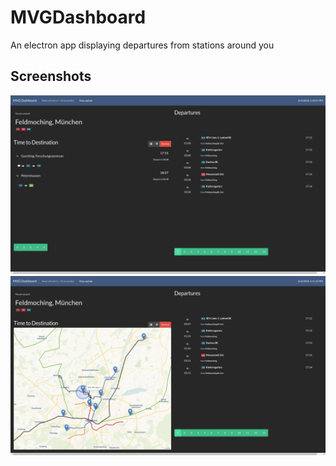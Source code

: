 # MVGDashboard
An electron app displaying departures from stations around you

## Screenshots
![alt text](https://raw.githubusercontent.com/travistang/MVGDashboard/master/ss1.png)
![alt text](https://raw.githubusercontent.com/travistang/MVGDashboard/master/ss2.png)
